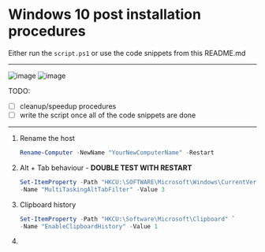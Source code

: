 # Windows 10 post installation procedures

Either run the ```script.ps1``` or use the code snippets from this README.md

***
![image](https://github.com/nikolasovilj/Windows10-post-installation/assets/23420051/33575572-4f92-44da-aa6a-b4fd0843e78d)
![image](https://github.com/nikolasovilj/Windows10-post-installation/assets/23420051/75a01c42-7a01-4f52-9170-50be38fe488c)


TODO:
- [ ] cleanup/speedup procedures
- [ ] write the script once all of the code snippets are done

***

1. Rename the host

    ```powershell
    Rename-Computer -NewName "YourNewComputerName" -Restart
    ```

1. Alt + Tab behaviour - **DOUBLE TEST WITH RESTART**

    ```powershell
    Set-ItemProperty -Path "HKCU:\SOFTWARE\Microsoft\Windows\CurrentVersion\Explorer\Advanced" `
    -Name "MultiTaskingAltTabFilter" -Value 3
    ```

1. Clipboard history

    ```powershell
    Set-ItemProperty -Path "HKCU:\Software\Microsoft\Clipboard" `
    -Name "EnableClipboardHistory" -Value 1
    ```

1. 
